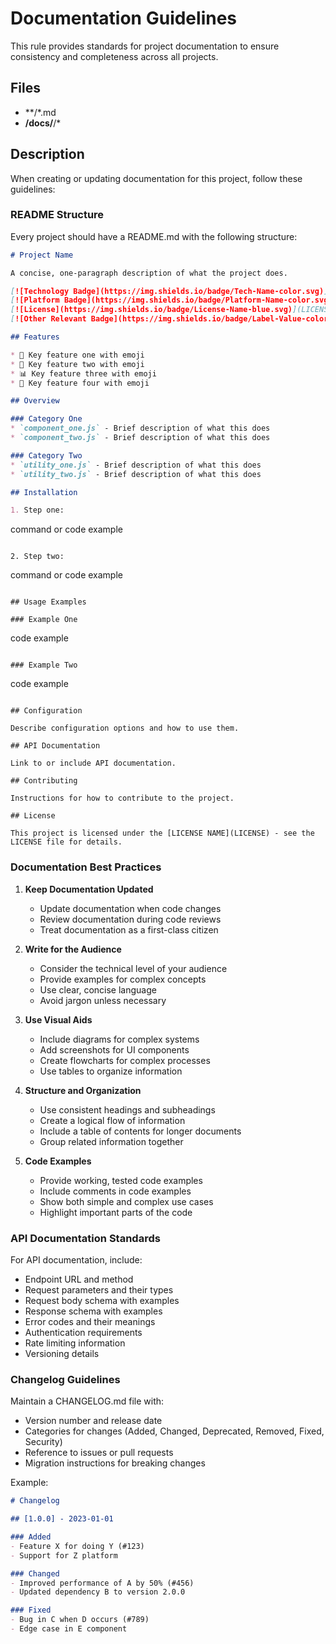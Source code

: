 # Documentation Guidelines

This rule provides standards for project documentation to ensure consistency and completeness across all projects.

## Files
- **/*.md
- **/docs/**/*

## Description
When creating or updating documentation for this project, follow these guidelines:

### README Structure

Every project should have a README.md with the following structure:

```markdown
# Project Name

A concise, one-paragraph description of what the project does.

[![Technology Badge](https://img.shields.io/badge/Tech-Name-color.svg)](link)
[![Platform Badge](https://img.shields.io/badge/Platform-Name-color.svg)](link)
[![License](https://img.shields.io/badge/License-Name-blue.svg)](LICENSE)
[![Other Relevant Badge](https://img.shields.io/badge/Label-Value-color.svg)](link)

## Features

* 🔑 Key feature one with emoji
* 🚀 Key feature two with emoji
* 📊 Key feature three with emoji
* 🔄 Key feature four with emoji

## Overview

### Category One
* `component_one.js` - Brief description of what this does
* `component_two.js` - Brief description of what this does

### Category Two
* `utility_one.js` - Brief description of what this does
* `utility_two.js` - Brief description of what this does

## Installation

1. Step one:
   ```
   command or code example
   ```

2. Step two:
   ```
   command or code example
   ```

## Usage Examples

### Example One

```
code example
```

### Example Two

```
code example
```

## Configuration

Describe configuration options and how to use them.

## API Documentation

Link to or include API documentation.

## Contributing

Instructions for how to contribute to the project.

## License

This project is licensed under the [LICENSE NAME](LICENSE) - see the LICENSE file for details.
```

### Documentation Best Practices

1. **Keep Documentation Updated**
   - Update documentation when code changes
   - Review documentation during code reviews
   - Treat documentation as a first-class citizen

2. **Write for the Audience**
   - Consider the technical level of your audience
   - Provide examples for complex concepts
   - Use clear, concise language
   - Avoid jargon unless necessary

3. **Use Visual Aids**
   - Include diagrams for complex systems
   - Add screenshots for UI components
   - Create flowcharts for complex processes
   - Use tables to organize information

4. **Structure and Organization**
   - Use consistent headings and subheadings
   - Create a logical flow of information
   - Include a table of contents for longer documents
   - Group related information together

5. **Code Examples**
   - Provide working, tested code examples
   - Include comments in code examples
   - Show both simple and complex use cases
   - Highlight important parts of the code

### API Documentation Standards

For API documentation, include:

- Endpoint URL and method
- Request parameters and their types
- Request body schema with examples
- Response schema with examples
- Error codes and their meanings
- Authentication requirements
- Rate limiting information
- Versioning details

### Changelog Guidelines

Maintain a CHANGELOG.md file with:

- Version number and release date
- Categories for changes (Added, Changed, Deprecated, Removed, Fixed, Security)
- Reference to issues or pull requests
- Migration instructions for breaking changes

Example:
```markdown
# Changelog

## [1.0.0] - 2023-01-01

### Added
- Feature X for doing Y (#123)
- Support for Z platform

### Changed
- Improved performance of A by 50% (#456)
- Updated dependency B to version 2.0.0

### Fixed
- Bug in C when D occurs (#789)
- Edge case in E component
``` 